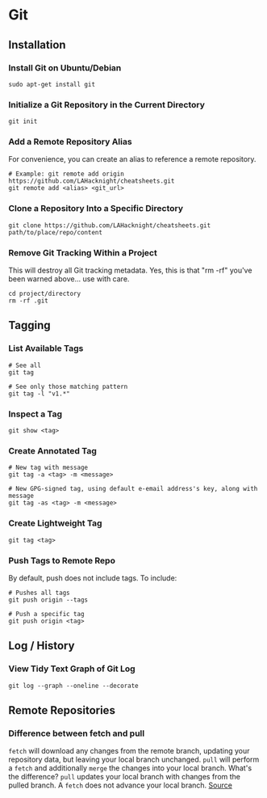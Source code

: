 # Git

## Installation

### Install Git on Ubuntu/Debian

    sudo apt-get install git

### Initialize a Git Repository in the Current Directory

    git init
    
### Add a Remote Repository Alias

For convenience, you can create an alias to reference a remote repository.

    # Example: git remote add origin https://github.com/LAHacknight/cheatsheets.git
    git remote add <alias> <git_url>
    
### Clone a Repository Into a Specific Directory

    git clone https://github.com/LAHacknight/cheatsheets.git path/to/place/repo/content
    
### Remove Git Tracking Within a Project

This will destroy all Git tracking metadata. Yes, this is that "rm -rf" you've been warned above... use with care. 

    cd project/directory
    rm -rf .git
    
## Tagging

### List Available Tags

    # See all
    git tag
    
    # See only those matching pattern
    git tag -l "v1.*"
    
### Inspect a Tag

    git show <tag>
    
### Create Annotated Tag

    # New tag with message
    git tag -a <tag> -m <message>
    
    # New GPG-signed tag, using default e-email address's key, along with message
    git tag -as <tag> -m <message>
    
### Create Lightweight Tag

    git tag <tag>
    
### Push Tags to Remote Repo

By default, push does not include tags. To include:
    
    # Pushes all tags
    git push origin --tags
    
    # Push a specific tag
    git push origin <tag>
    
## Log / History

### View Tidy Text Graph of Git Log

    git log --graph --oneline --decorate

## Remote Repositories

### Difference between fetch and pull

`fetch` will download any changes from the remote branch, updating your repository data, but leaving your local branch unchanged. `pull` will perform a `fetch` and additionally `merge` the changes into your local branch. What's the difference? `pull` updates your local branch with changes from the pulled branch. A `fetch` does not advance your local branch. [Source](http://stackoverflow.com/questions/14894768/git-fetch-vs-pull-merge-vs-rebase)